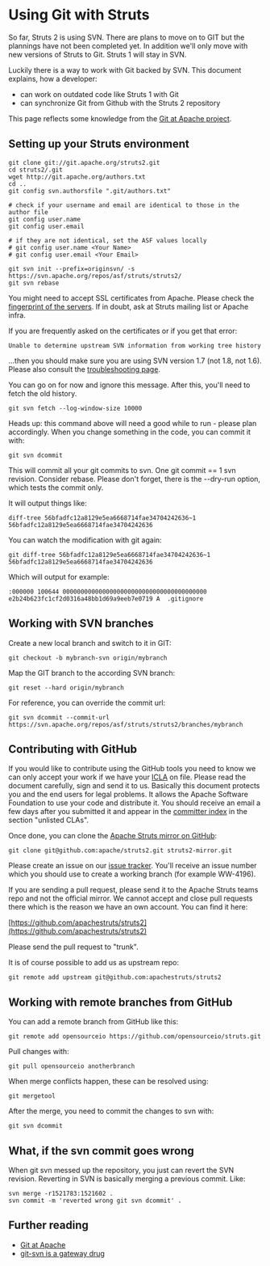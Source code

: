 # Using Git with Struts

So far, Struts 2 is using SVN. There are plans to move on to GIT but
the plannings have not been completed yet. In addition we'll only
move with new versions of Struts to Git. Struts 1 will stay in SVN.

Luckily there is a way to work with Git backed by SVN. This document
explains, how a developer:

 * can work on outdated code like Struts 1 with Git
 * can synchronize Git from Github with the Struts 2 repository

This page reflects some knowledge from the
[Git at Apache project](http://wiki.apache.org/general/GitAtApache).

## Setting up your Struts environment

    git clone git://git.apache.org/struts2.git
    cd struts2/.git
    wget http://git.apache.org/authors.txt
    cd ..
    git config svn.authorsfile ".git/authors.txt"

    # check if your username and email are identical to those in the author file
    git config user.name
    git config user.email

    # if they are not identical, set the ASF values locally
    # git config user.name <Your Name>
    # git config user.email <Your Email>

    git svn init --prefix=originsvn/ -s https://svn.apache.org/repos/asf/struts/struts2/
    git svn rebase


You might need to accept SSL certificates from Apache. Please check the 
[fingerprint of the servers](http://www.apache.org/dev/machines).
If in doubt, ask at Struts mailing list or Apache infra. 

If you are frequently asked on the certificates or if you get that error:

    Unable to determine upstream SVN information from working tree history

...then you should make sure you are using SVN version 1.7 (not 1.8, not 1.6).
Please also consult the [troubleshooting page](troubleshooting-git-svn.html).

You can go on for now and ignore this message.
After this, you'll need to fetch the old history.

    git svn fetch --log-window-size 10000

Heads up: this command above will need a good while to run - please plan accordingly.
When you change something in the code, you can commit it with:

    git svn dcommit

This will commit all your git commits to svn. One git commit == 1 svn revision. Consider rebase.
Please don't forget, there is the --dry-run option, which tests the commit only.

It will output things like:

    diff-tree 56bfadfc12a8129e5ea6668714fae34704242636~1 56bfadfc12a8129e5ea6668714fae34704242636

You can watch the modification with git again:

    git diff-tree 56bfadfc12a8129e5ea6668714fae34704242636~1 56bfadfc12a8129e5ea6668714fae34704242636

Which will output for example:

    :000000 100644 0000000000000000000000000000000000000000 e2b24b623fc1cf2d0316a48bb1d69a9eeb7e0719 A  .gitignore


## Working with SVN branches

Create a new local branch and switch to it in GIT:

    git checkout -b mybranch-svn origin/mybranch

Map the GIT branch to the according SVN branch:

    git reset --hard origin/mybranch

For reference, you can override the commit url:

    git svn dcommit --commit-url https://svn.apache.org/repos/asf/struts/struts2/branches/mybranch

## Contributing with GitHub

If you would like to contribute using the GitHub tools you need to know we can only
accept your work if we have your [ICLA](http://www.apache.org/licenses/icla.txt) on file.
Please read the document carefully, sign and send it to us. Basically this document
protects you and the end users for legal problems. It allows the Apache Software Foundation
to use your code and distribute it.
You should receive an email a few days after you submitted it and appear in the 
[committer index](http://people.apache.org/committer-index.html) in the section "unlisted CLAs".

Once done, you can clone the [Apache Struts mirror on GitHub](https://github.com/apache/struts2):

    git clone git@github.com:apache/struts2.git struts2-mirror.git

Please create an issue on our [issue tracker](https://issues.apache.org/jira/browse/WW).
You'll receive an issue number which you should use to create a working branch (for example WW-4196).

If you are sending a pull request, please send it to the Apache Struts teams repo and not
the official mirror. We cannot accept and close pull requests there which is the reason
we have an own account. You can find it here:

[https://github.com/apachestruts/struts2](https://github.com/apachestruts/struts2)

Please send the pull request to "trunk".

It is of course possible to add us as upstream repo:

    git remote add upstream git@github.com:apachestruts/struts2

## Working with remote branches from GitHub

You can add a remote branch from GitHub like this:

    git remote add opensourceio https://github.com/opensourceio/struts.git

Pull changes with:

    git pull opensourceio anotherbranch

When merge conflicts happen, these can be resolved using:

    git mergetool

After the merge, you need to commit the changes to svn with:

    git svn dcommit

## What, if the svn commit goes wrong

When git svn messed up the repository, you just can revert the SVN revision. Reverting in SVN 
is basically merging a previous commit. Like:

    svn merge -r1521783:1521602 .
    svn commit -m 'reverted wrong git svn dcommit' .

## Further reading

 * [Git at Apache](http://wiki.apache.org/general/GitAtApache)
 * [git-svn is a gateway drug](http://www.robbyonrails.com/articles/2008/04/10/git-svn-is-a-gateway-drug)
